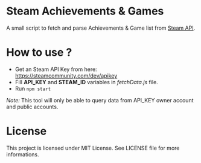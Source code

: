 # Steam Achievements & Games

A small script to fetch and parse Achievements & Game list from [Steam API](https://partner.steamgames.com/doc/webapi/IPlayerService).

# How to use ?

- Get an Steam API Key from here: https://steamcommunity.com/dev/apikey
- Fill **API_KEY** and **STEAM_ID** variables in *fetchData.js* file.
- Run `npm start`

*Note:* This tool will only be able to query data from API_KEY owner account and public accounts.

# License

This project is licensed under MIT License. See LICENSE file for more informations.